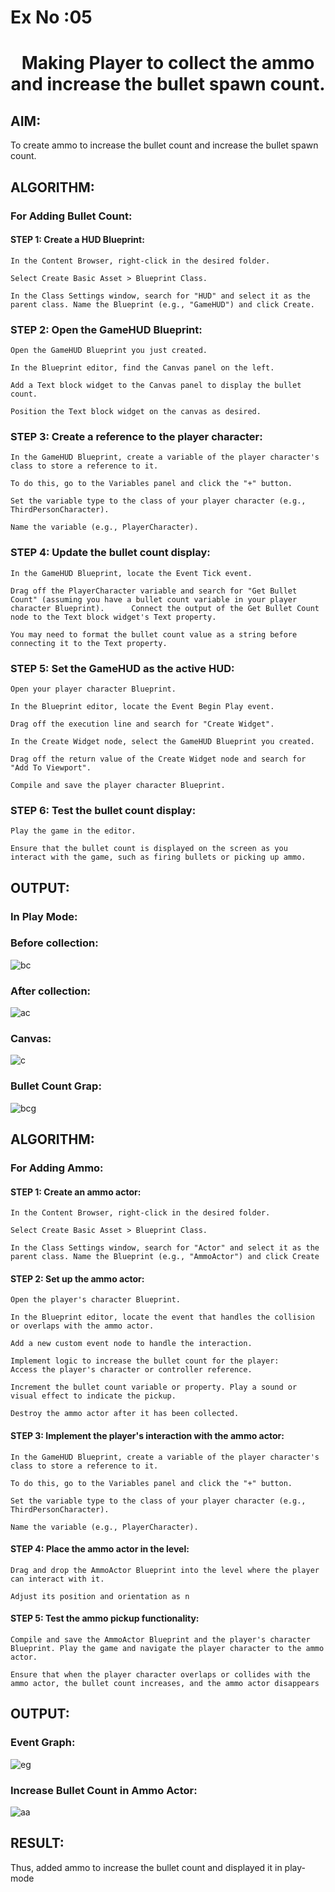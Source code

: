 # Ex No :05

# <p align="center">  Making Player to collect the ammo and increase the bullet spawn count. </p>
## AIM:
To create ammo to increase the bullet count and increase the bullet spawn count.

## ALGORITHM:
### For Adding Bullet Count:
#### STEP 1: Create a HUD Blueprint:
    In the Content Browser, right-click in the desired folder.

    Select Create Basic Asset > Blueprint Class.

    In the Class Settings window, search for "HUD" and select it as the parent class. Name the Blueprint (e.g., "GameHUD") and click Create.

### STEP 2: Open the GameHUD Blueprint:
    Open the GameHUD Blueprint you just created.

    In the Blueprint editor, find the Canvas panel on the left.

    Add a Text block widget to the Canvas panel to display the bullet count.

    Position the Text block widget on the canvas as desired.

### STEP 3: Create a reference to the player character:
    In the GameHUD Blueprint, create a variable of the player character's class to store a reference to it.

    To do this, go to the Variables panel and click the "+" button.

    Set the variable type to the class of your player character (e.g., ThirdPersonCharacter).

    Name the variable (e.g., PlayerCharacter).

### STEP 4: Update the bullet count display:
    In the GameHUD Blueprint, locate the Event Tick event.

    Drag off the PlayerCharacter variable and search for "Get Bullet Count" (assuming you have a bullet count variable in your player character Blueprint).      Connect the output of the Get Bullet Count node to the Text block widget's Text property.

    You may need to format the bullet count value as a string before connecting it to the Text property.

### STEP 5: Set the GameHUD as the active HUD:
    Open your player character Blueprint.

    In the Blueprint editor, locate the Event Begin Play event.

    Drag off the execution line and search for "Create Widget".

    In the Create Widget node, select the GameHUD Blueprint you created.

    Drag off the return value of the Create Widget node and search for "Add To Viewport".

    Compile and save the player character Blueprint.

### STEP 6: Test the bullet count display:
    Play the game in the editor.

    Ensure that the bullet count is displayed on the screen as you interact with the game, such as firing bullets or picking up ammo.

## OUTPUT:
### In Play Mode:
### Before collection:
![bc](https://github.com/durga46/ex5.gameprogramming/assets/75235704/80f52d70-f93a-4751-b089-c68efebb60dc)

### After collection:
![ac](https://github.com/durga46/ex5.gameprogramming/assets/75235704/b5aa68a3-45ac-4acf-9f49-d7c4de3327c2)


### Canvas:
![c](https://github.com/durga46/ex5.gameprogramming/assets/75235704/bacdb189-671d-441f-9cb8-f9825cab2144)


### Bullet Count Grap:
![bcg](https://github.com/durga46/ex5.gameprogramming/assets/75235704/c771b1fb-9ec5-4ec1-9b40-93dfd9fe66f5)


## ALGORITHM:
### For Adding Ammo:
#### STEP 1: Create an ammo actor:
    In the Content Browser, right-click in the desired folder.

    Select Create Basic Asset > Blueprint Class.

    In the Class Settings window, search for "Actor" and select it as the parent class. Name the Blueprint (e.g., "AmmoActor") and click Create

#### STEP 2: Set up the ammo actor:
    Open the player's character Blueprint.

    In the Blueprint editor, locate the event that handles the collision or overlaps with the ammo actor.

    Add a new custom event node to handle the interaction.

    Implement logic to increase the bullet count for the player:
    Access the player's character or controller reference.

    Increment the bullet count variable or property. Play a sound or visual effect to indicate the pickup.

    Destroy the ammo actor after it has been collected.

#### STEP 3: Implement the player's interaction with the ammo actor:
    In the GameHUD Blueprint, create a variable of the player character's class to store a reference to it.

    To do this, go to the Variables panel and click the "+" button.

    Set the variable type to the class of your player character (e.g., ThirdPersonCharacter).

    Name the variable (e.g., PlayerCharacter).

#### STEP 4: Place the ammo actor in the level:
    Drag and drop the AmmoActor Blueprint into the level where the player can interact with it.

    Adjust its position and orientation as n

#### STEP 5: Test the ammo pickup functionality:
    Compile and save the AmmoActor Blueprint and the player's character Blueprint. Play the game and navigate the player character to the ammo actor.

    Ensure that when the player character overlaps or collides with the ammo actor, the bullet count increases, and the ammo actor disappears
## OUTPUT:
### Event Graph:
![eg](https://github.com/durga46/ex5.gameprogramming/assets/75235704/82be2ae2-3b32-413a-b350-61fffceccfda)


### Increase Bullet Count in Ammo Actor:
![aa](https://github.com/durga46/ex5.gameprogramming/assets/75235704/48d851de-22e2-4186-9dcb-591a1f55703e)


## RESULT:
Thus, added ammo to increase the bullet count and displayed it in play-mode
